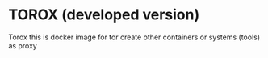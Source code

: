 # TOROX (developed version) 

Torox this is docker image for tor create other containers or systems (tools) as proxy
